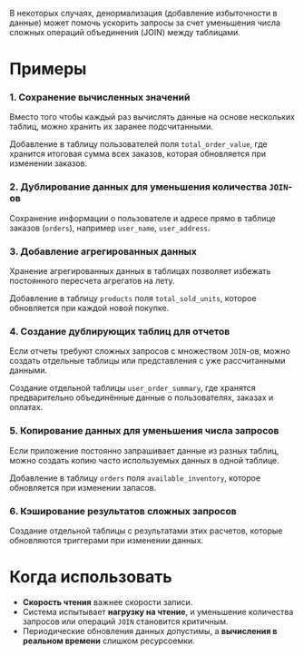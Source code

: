 В некоторых случаях, денормализация (добавление избыточности в данные) может помочь ускорить запросы за счет уменьшения числа сложных операций объединения (JOIN) между таблицами.

# Примеры
### 1. Сохранение вычисленных значений

Вместо того чтобы каждый раз вычислять данные на основе нескольких таблиц, можно хранить их заранее подсчитанными.

Добавление в таблицу пользователей поля `total_order_value`, где хранится итоговая сумма всех заказов, которая обновляется при изменении заказов.

### 2. Дублирование данных для уменьшения количества `JOIN`-ов

Сохранение информации о пользователе и адресе прямо в таблице заказов (`orders`), например `user_name`, `user_address`.

### 3. Добавление агрегированных данных

Хранение агрегированных данных в таблицах позволяет избежать постоянного пересчета агрегатов на лету.

Добавление в таблицу `products` поля `total_sold_units`, которое обновляется при каждой новой покупке.

### 4. Создание дублирующих таблиц для отчетов

Если отчеты требуют сложных запросов с множеством `JOIN`-ов, можно создать отдельные таблицы или представления с уже рассчитанными данными.

 Создание отдельной таблицы `user_order_summary`, где хранятся предварительно объединённые данные о пользователях, заказах и оплатах.

### 5. Копирование данных для уменьшения числа запросов

Если приложение постоянно запрашивает данные из разных таблиц, можно создать копию часто используемых данных в одной таблице.

Добавление в таблицу `orders` поля `available_inventory`, которое обновляется при изменении запасов.

### 6. Кэширование результатов сложных запросов

Создание отдельной таблицы с результатами этих расчетов, которые обновляются триггерами при изменении данных.
# Когда использовать

- **Скорость чтения** важнее скорости записи.
- Система испытывает **нагрузку на чтение**, и уменьшение количества запросов или операций `JOIN` становится критичным.
- Периодические обновления данных допустимы, а **вычисления в реальном времени** слишком ресурсоемки.